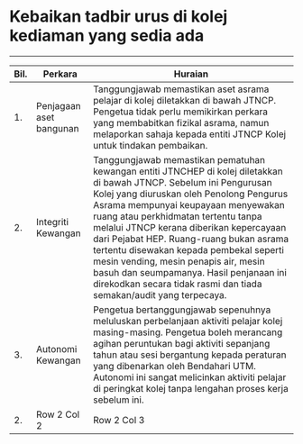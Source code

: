 # Kebaikan tadbir urus di kolej kediaman yang sedia ada
---
| Bil.  | Perkara | Huraian |
|----|-------------------|----------|
| 1. |Penjagaan aset bangunan | Tanggungjawab memastikan aset asrama pelajar di kolej diletakkan di bawah JTNCP. Pengetua tidak perlu memikirkan perkara yang membabitkan fizikal asrama, namun melaporkan sahaja kepada entiti JTNCP Kolej untuk tindakan pembaikan. |
| 2. |Integriti Kewangan | Tanggungjawab memastikan pematuhan kewangan entiti JTNCHEP di kolej diletakkan di bawah JTNCP. Sebelum ini Pengurusan Kolej yang diuruskan oleh Penolong Pengurus Asrama mempunyai keupayaan menyewakan ruang atau perkhidmatan tertentu tanpa melalui JTNCP kerana diberikan kepercayaan dari Pejabat HEP. Ruang-ruang bukan asrama tertentu disewakan kepada pembekal seperti mesin vending, mesin penapis air, mesin basuh dan seumpamanya. Hasil penjanaan ini direkodkan secara tidak rasmi dan tiada semakan/audit yang terpecaya. |
| 3. |Autonomi Kewangan | Pengetua bertanggungjawab sepenuhnya meluluskan perbelanjaan aktiviti pelajar kolej masing-masing. Pengetua boleh merancang agihan peruntukan bagi aktiviti sepanjang tahun atau sesi bergantung kepada peraturan yang dibenarkan oleh Bendahari UTM. Autonomi ini sangat melicinkan aktiviti pelajar di peringkat kolej tanpa lengahan proses kerja sebelum ini. |
| 2. | Row 2 Col 2 | Row 2 Col 3 |

